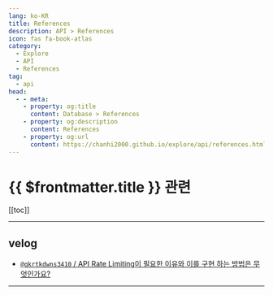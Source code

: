```yaml
---
lang: ko-KR
title: References
description: API > References
icon: fas fa-book-atlas
category:
  - Explore
  - API
  - References
tag: 
  - api
head:
  - - meta:
    - property: og:title
      content: Database > References
    - property: og:description
      content: References
    - property: og:url
      content: https://chanhi2000.github.io/explore/api/references.html
---
```


# {{ $frontmatter.title }} 관련

[[toc]]

---

## <VPIcon icon="iconfont icon-velog"/>velog

- [`@qkrtkdwns3410` / API Rate Limiting이 필요한 이유와 이를 구현 하는 방법은 무엇인가요?](https://velog.io/@qkrtkdwns3410/API-Rate-Limiting%EC%9D%B4-%ED%95%84%EC%9A%94%ED%95%9C-%EC%9D%B4%EC%9C%A0%EC%99%80-%EC%9D%B4%EB%A5%BC-%EA%B5%AC%ED%98%84-%ED%95%98%EB%8A%94-%EB%B0%A9%EB%B2%95%EC%9D%80-%EB%AC%B4%EC%97%87%EC%9D%B8%EA%B0%80%EC%9A%94)

<!-- END: velog.io -->

---

<TagLinks />
